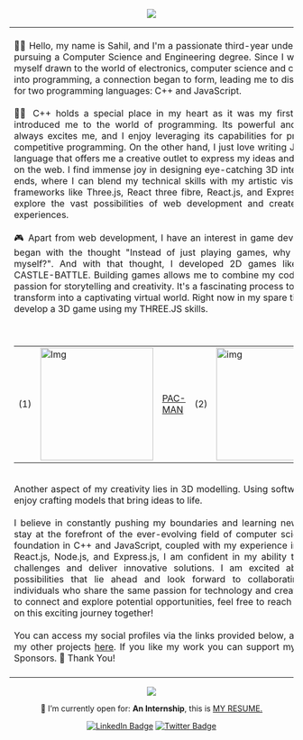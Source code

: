 <div align="center">

<a href="https://sahilk027-projects.vercel.app/" target="_blank"><img src="https://user-images.githubusercontent.com/104154041/220631290-2b6997dd-fae0-4457-878b-cde13bfc71cb.png" /></a>
	
<!-- <img src="https://github.com/hhpr98/hhpr98/blob/main/gif/barloading.gif"> -->
<table width="100px">
    <tbody>
        <tr align="justify">
		<td>
		<br>
		🙋🏻 Hello, my name is Sahil, and I'm a passionate third-year undergraduate student pursuing a Computer Science and Engineering degree. Since I was young, I found myself drawn to the world of electronics, computer science and coding. As I delved into programming, a connection began to form, leading me to discover my passion for two programming languages: C++ and JavaScript.
		<br>
		<br>
🧑‍💻 C++ holds a special place in my heart as it was my first language which introduced me to the world of programming. Its powerful and versatile nature always excites me, and I enjoy leveraging its capabilities for problem-solving in competitive programming. On the other hand, I just love writing JavaScript, it's the language that offers me a creative outlet to express my ideas and bring them to life on the web. I find immense joy in designing eye-catching 3D interactive web front ends, where I can blend my technical skills with my artistic vision. Working with frameworks like Three.js, React three fibre, React.js, and Express.js allows me to explore the vast possibilities of web development and create immersive user experiences.
		<br>
		<br>
🎮 Apart from web development, I have an interest in game development. This all began with the thought "Instead of just playing games, why not develop one myself?". And with that thought, I developed 2D games like PAC-MAN and CASTLE-BATTLE. Building games allows me to combine my coding skills with my passion for storytelling and creativity. It's a fascinating process to see lines of code transform into a captivating virtual world. Right now in my spare time, I am trying to develop a 3D game using my THREE.JS skills.
		<br>
		<br>
		<br>

<table align="center" >
<tr>
<td>(1)</td>
<td><a href="https://sahilk-027-pacmam.netlify.app/"><img width="200" src = "https://github.com/SahilK-027/Sahilk-027/assets/104154041/7670df46-7978-4674-9726-8f59a3750277" alt = "Img"></a></td>
<td><a href="https://sahilk-027-pacmam.netlify.app/">PAC-MAN</a><br/></td>

<td>(2)</td>
<td><a href="https://sahilk-027-castle-battle.netlify.app/"><img width="200" src = "https://github.com/SahilK-027/Sahilk-027/assets/104154041/0a98df0b-8d75-43f4-9e2f-7c99a4c0a9c5" alt = "img"></a></td>
<td><a href="https://sahilk-027-castle-battle.netlify.app/">Castle Battle</a><br/></td>
</tr>
</table>
		<br>
Another aspect of my creativity lies in 3D modelling. Using software like Blender, I enjoy crafting models that bring ideas to life.
		<br>
		<br>
I believe in constantly pushing my boundaries and learning new technologies to stay at the forefront of the ever-evolving field of computer science. With a firm foundation in C++ and JavaScript, coupled with my experience in frameworks like React.js, Node.js, and Express.js, I am confident in my ability to tackle complex challenges and deliver innovative solutions. I am excited about the endless possibilities that lie ahead and look forward to collaborating with talented individuals who share the same passion for technology and creativity. If you'd like to connect and explore potential opportunities, feel free to reach out. Let's embark on this exciting journey together!
		<br>
		<br>
		You can access my social profiles via the links provided below, as well as some of my other projects <a href="https://sk027.vercel.app/">here</a>. If you like my work you can support my work via GitHub Sponsors. 💜 Thank You! 
		<br>
		<br>
		</td>
	 </tr>
    </tbody>
</table>
	
<!-- ![Top Langs](https://github-readme-stats.vercel.app/api/top-langs/?username=SahilK-027&theme=tokyonight) -->
	
<!-- <img src="https://github.com/hhpr98/hhpr98/blob/main/gif/barloading.gif"> -->
	
<span align="center">
<img src="https://readme-typing-svg.herokuapp.com?lines=Computer+Science+Engineering+Student;Exploring+and+Learning+New+Technologies&center=true&width=500&height=50">
</span>


	
🤔 I’m currently open for: <b>An Internship</b>, this is <a href="https://github.com/SahilK-027/Sahilk-027/files/10833279/resume.pdf" target="_blank">MY RESUME.</a>

<div id="badges" align="center">
  <a href="https://www.linkedin.com/in/sahil-kandhare-661b99226/"><img src="https://img.shields.io/badge/LinkedIn-blue?style=for-the-badge&logo=linkedin&logoColor=white" alt="LinkedIn Badge"/></a>
  <a href = "https://twitter.com/Sahil_K_27" target ="_blank"><img src="https://img.shields.io/badge/Twitter-blue?style=for-the-badge&logo=twitter&logoColor=white" alt="Twitter Badge"/></a>
</div>

</div>
